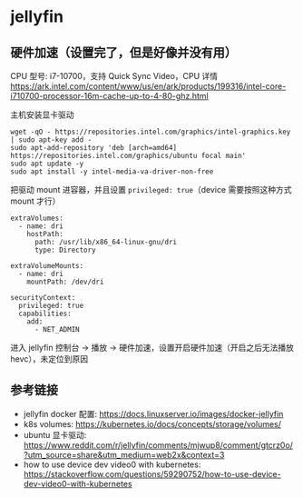 # jellyfin

## 硬件加速（设置完了，但是好像并没有用）

CPU 型号: i7-10700，支持 Quick Sync Video，CPU
详情 <https://ark.intel.com/content/www/us/en/ark/products/199316/intel-core-i710700-processor-16m-cache-up-to-4-80-ghz.html>

主机安装显卡驱动

```shell
wget -qO - https://repositories.intel.com/graphics/intel-graphics.key | sudo apt-key add -
sudo apt-add-repository 'deb [arch=amd64] https://repositories.intel.com/graphics/ubuntu focal main'
sudo apt update -y
sudo apt install -y intel-media-va-driver-non-free
```

把驱动 mount 进容器，并且设置 `privileged: true`（device 需要按照这种方式 mount 才行）

```shell
extraVolumes:
  - name: dri
    hostPath:
      path: /usr/lib/x86_64-linux-gnu/dri
      type: Directory

extraVolumeMounts:
  - name: dri
    mountPath: /dev/dri

securityContext:
  privileged: true
  capabilities:
    add:
      - NET_ADMIN
```

进入 jellyfin 控制台 -> 播放 -> 硬件加速，设置开启硬件加速（开启之后无法播放 hevc），未定位到原因

## 参考链接

- jellyfin docker 配置: <https://docs.linuxserver.io/images/docker-jellyfin>
- k8s volumes: <https://kubernetes.io/docs/concepts/storage/volumes/>
- ubuntu 显卡驱动: <https://www.reddit.com/r/jellyfin/comments/mjwup8/comment/gtcrz0o/?utm_source=share&utm_medium=web2x&context=3>
- how to use device dev video0 with kubernetes: <https://stackoverflow.com/questions/59290752/how-to-use-device-dev-video0-with-kubernetes>
